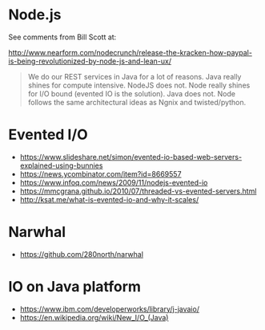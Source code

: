 # Node.js

See comments from Bill Scott at:

http://www.nearform.com/nodecrunch/release-the-kracken-how-paypal-is-being-revolutionized-by-node-js-and-lean-ux/

> We do our REST services in Java for a lot of reasons. Java really shines for compute intensive. NodeJS does not. Node really shines for I/O bound (evented IO is the solution). Java does not. Node follows the same architectural ideas as Ngnix and twisted/python.

# Evented I/O

- https://www.slideshare.net/simon/evented-io-based-web-servers-explained-using-bunnies
- https://news.ycombinator.com/item?id=8669557
- https://www.infoq.com/news/2009/11/nodejs-evented-io
- https://mmcgrana.github.io/2010/07/threaded-vs-evented-servers.html
- http://ksat.me/what-is-evented-io-and-why-it-scales/

# Narwhal

- https://github.com/280north/narwhal

# IO on Java platform

- https://www.ibm.com/developerworks/library/j-javaio/
- https://en.wikipedia.org/wiki/New_I/O_(Java)
